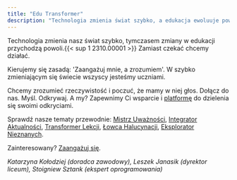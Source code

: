 ```yaml
---
title: "Edu Transformer"
description: "Technologia zmienia świat szybko, a edukacja ewoluuje powoli. Nie czekaj – działaj."
---
```


Technologia zmienia nasz świat szybko, tymczasem zmiany w edukacji przychodzą powoli.{{< sup 1 2310.00001 >}} Zamiast czekać chcemy działać.

Kierujemy się zasadą: 'Zaangażuj mnie, a zrozumiem'. W szybko zmieniającym się świecie wszyscy jesteśmy uczniami.

Chcemy zrozumieć rzeczywistość i poczuć, że mamy w niej głos. Dołącz do nas. Myśl. Odkrywaj. A my? Zapewnimy Ci wsparcie i [platformę](./platform) do dzielenia się swoimi odkryciami.

Sprawdź nasze tematy przewodnie: [Mistrz Uważności](./master), [Integrator Aktualności](./integrator), [Transformer Lekcji](./transformer), [Łowca Halucynacji](./hunter), [Eksplorator Nieznanych](./explorer).

Zainteresowany? [Zaangażuj się](./get-involved).

*Katarzyna&nbsp;Kołodziej (doradca zawodowy), Leszek&nbsp;Janasik (dyrektor liceum), Stoigniew&nbsp;Sztank (ekspert oprogramowania)*